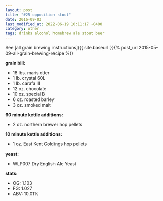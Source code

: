 ```yaml
---
layout: post
title: "#25 opposition stout"
date: 2016-09-03
last_modified_at: 2022-06-19 10:11:17 -0400
category: other
tags: drinks alcohol homebrew ale stout beer
---
```

See  [all grain brewing instructions]({{ site.baseurl }}{% post_url 2015-05-09-all-grain-brewing-recipe %})

**grain bill:**
* 18 lbs. maris otter
* 1 lb. crystal 60L
* 1 lb. carafa III
* 12 oz. chocolate
* 10 oz. special B
* 6 oz. roasted barley
* 3 oz. smoked malt

**60 minute kettle additions:**
* 2 oz. northern brewer hop pellets

**10 minute kettle additions:**
* 1 oz. East Kent Goldings hop pellets

**yeast:**
* WLP007 Dry English Ale Yeast

**stats:**
* OG: 1.103
* FG: 1.027
* ABV: 10.01%
